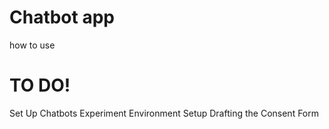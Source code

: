 # Chatbot app
how to use

# TO DO!
Set Up Chatbots
Experiment Environment Setup
Drafting the Consent Form